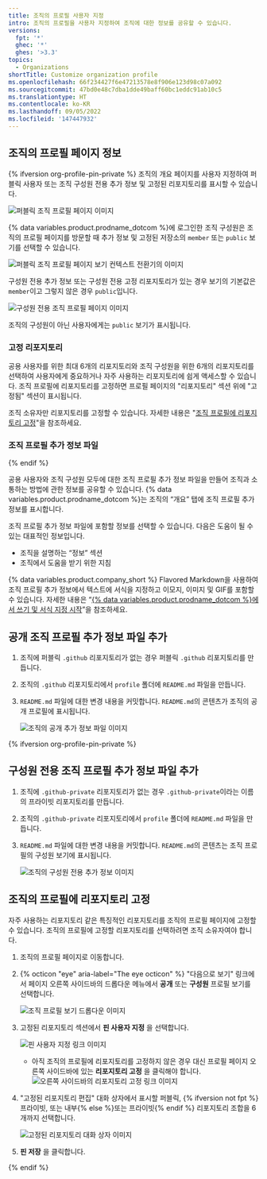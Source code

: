 ```yaml
---
title: 조직의 프로필 사용자 지정
intro: 조직의 프로필을 사용자 지정하여 조직에 대한 정보를 공유할 수 있습니다.
versions:
  fpt: '*'
  ghec: '*'
  ghes: '>3.3'
topics:
  - Organizations
shortTitle: Customize organization profile
ms.openlocfilehash: 66f234427f6e47213578e8f906e123d98c07a092
ms.sourcegitcommit: 47bd0e48c7dba1dde49baff60bc1eddc91ab10c5
ms.translationtype: HT
ms.contentlocale: ko-KR
ms.lasthandoff: 09/05/2022
ms.locfileid: '147447932'
---
```

## 조직의 프로필 페이지 정보

{% ifversion org-profile-pin-private %} 조직의 개요 페이지를 사용자 지정하여 퍼블릭 사용자 또는 조직 구성원 전용 추가 정보 및 고정된 리포지토리를 표시할 수 있습니다.

![퍼블릭 조직 프로필 페이지 이미지](/assets/images/help/organizations/public_profile.png)

{% data variables.product.prodname_dotcom %}에 로그인한 조직 구성원은 조직의 프로필 페이지를 방문할 때 추가 정보 및 고정된 저장소의 `member` 또는 `public` 보기를 선택할 수 있습니다. 

![퍼블릭 조직 프로필 페이지 보기 컨텍스트 전환기의 이미지](/assets/images/help/organizations/profile_view_switcher_public.png)

구성원 전용 추가 정보 또는 구성원 전용 고정 리포지토리가 있는 경우 보기의 기본값은 `member`이고 그렇지 않은 경우 `public`입니다.

![구성원 전용 조직 프로필 페이지 이미지](/assets/images/help/organizations/member_only_profile.png)

조직의 구성원이 아닌 사용자에게는 `public` 보기가 표시됩니다.

### 고정 리포지토리

공용 사용자를 위한 최대 6개의 리포지토리와 조직 구성원을 위한 6개의 리포지토리를 선택하여 사용자에게 중요하거나 자주 사용하는 리포지토리에 쉽게 액세스할 수 있습니다. 조직 프로필에 리포지토리를 고정하면 프로필 페이지의 "리포지토리" 섹션 위에 "고정됨" 섹션이 표시됩니다.

조직 소유자만 리포지토리를 고정할 수 있습니다. 자세한 내용은 "[조직 프로필에 리포지토리 고정](#pinning-repositories-to-your-organizations-profile)"을 참조하세요.

### 조직 프로필 추가 정보 파일

{% endif %}

공용 사용자와 조직 구성원 모두에 대한 조직 프로필 추가 정보 파일을 만들어 조직과 소통하는 방법에 관한 정보를 공유할 수 있습니다. {% data variables.product.prodname_dotcom %}는 조직의 “개요” 탭에 조직 프로필 추가 정보를 표시합니다.

조직 프로필 추가 정보 파일에 포함할 정보를 선택할 수 있습니다. 다음은 도움이 될 수 있는 대표적인 정보입니다.

- 조직을 설명하는 “정보” 섹션
- 조직에서 도움을 받기 위한 지침

{% data variables.product.company_short %} Flavored Markdown을 사용하여 조직 프로필 추가 정보에서 텍스트에 서식을 지정하고 이모지, 이미지 및 GIF를 포함할 수 있습니다. 자세한 내용은 “[{% data variables.product.prodname_dotcom %}에서 쓰기 및 서식 지정 시작](/github/writing-on-github/getting-started-with-writing-and-formatting-on-github)”을 참조하세요.

## 공개 조직 프로필 추가 정보 파일 추가

1. 조직에 퍼블릭 `.github` 리포지토리가 없는 경우 퍼블릭 `.github` 리포지토리를 만듭니다.
2. 조직의 `.github` 리포지토리에서 `profile` 폴더에 `README.md` 파일을 만듭니다.
3. `README.md` 파일에 대한 변경 내용을 커밋합니다. `README.md`의 콘텐츠가 조직의 공개 프로필에 표시됩니다.

   ![조직의 공개 추가 정보 파일 이미지](/assets/images/help/organizations/org_public_readme.png)

{% ifversion org-profile-pin-private %}

## 구성원 전용 조직 프로필 추가 정보 파일 추가

1. 조직에 `.github-private` 리포지토리가 없는 경우 `.github-private`이라는 이름의 프라이빗 리포지토리를 만듭니다. 
2. 조직의 `.github-private` 리포지토리에서 `profile` 폴더에 `README.md` 파일을 만듭니다.
3. `README.md` 파일에 대한 변경 내용을 커밋합니다. `README.md`의 콘텐츠는 조직 프로필의 구성원 보기에 표시됩니다.

   ![조직의 구성원 전용 추가 정보 이미지](/assets/images/help/organizations/org_member_readme.png)

## 조직의 프로필에 리포지토리 고정

자주 사용하는 리포지토리 같은 특징적인 리포지토리를 조직의 프로필 페이지에 고정할 수 있습니다. 조직의 프로필에 고정할 리포지토리를 선택하려면 조직 소유자여야 합니다.

1. 조직의 프로필 페이지로 이동합니다.
2. {% octicon "eye" aria-label="The eye octicon" %} "다음으로 보기" 링크에서 페이지 오른쪽 사이드바의 드롭다운 메뉴에서 **공개** 또는 **구성원** 프로필 보기를 선택합니다.

   ![조직 프로필 보기 드롭다운 이미지](/assets/images/help/organizations/org_profile_view.png)

3. 고정된 리포지토리 섹션에서 **핀 사용자 지정** 을 선택합니다.

   ![핀 사용자 지정 링크 이미지](/assets/images/help/organizations/customize_pins_link.png)

   - 아직 조직의 프로필에 리포지토리를 고정하지 않은 경우 대신 프로필 페이지 오른쪽 사이드바에 있는 **리포지토리 고정** 을 클릭해야 합니다.
   ![오른쪽 사이드바의 리포지토리 고정 링크 이미지](/assets/images/help/organizations/pin_repositories_link.png)

4. "고정된 리포지토리 편집" 대화 상자에서 표시할 퍼블릭, {% ifversion not fpt %}프라이빗, 또는 내부{% else %}또는 프라이빗{% endif %} 리포지토리 조합을 6개까지 선택합니다.

   ![고정된 리포지토리 대화 상자 이미지](/assets/images/help/organizations/pinned_repo_dialog.png)

5. **핀 저장** 을 클릭합니다.

{% endif %}
